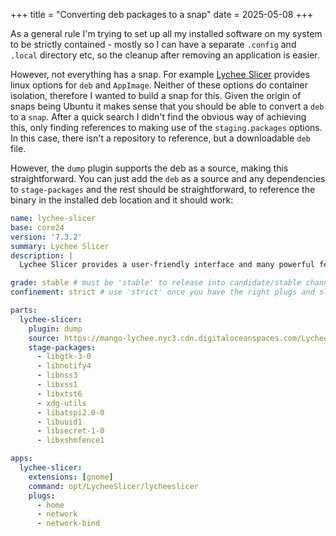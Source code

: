 +++
title = "Converting deb packages to a snap"
date = 2025-05-08
+++

As a general rule I'm trying to set up all my installed software on my system to be strictly contained - mostly so I can have a separate `.config` and `.local` directory etc, so the cleanup after removing an application is easier.

However, not everything has a snap.
For example [Lychee Slicer](https://lychee.mango3d.io/) provides linux options for `deb` and `AppImage`.
Neither of these options do container isolation, therefore I wanted to build a snap for this.
Given the origin of snaps being Ubuntu it makes sense that you should be able to convert a `deb` to a `snap`.
After a quick search I didn't find the obvious way of achieving this, only finding references to making use of the `staging.packages` options.
In this case, there isn't a repository to reference, but a downloadable `deb` file.

However, the `dump` plugin supports the deb as a source, making this straightforward.
You can just add the `deb` as a source and any dependencies to `stage-packages` and the rest should be straightforward, to reference the binary in the installed deb location and it should work:

```yml
name: lychee-slicer
base: core24
version: '7.3.2'
summary: Lychee Slicer
description: |
  Lychee Slicer provides a user-friendly interface and many powerful features that improve the slicing process.

grade: stable # must be 'stable' to release into candidate/stable channels
confinement: strict # use 'strict' once you have the right plugs and slots

parts:
  lychee-slicer:
    plugin: dump
    source: https://mango-lychee.nyc3.cdn.digitaloceanspaces.com/LycheeSlicer-7.3.2.deb
    stage-packages:
      - libgtk-3-0
      - libnotify4
      - libnss3
      - libxss1
      - libxtst6
      - xdg-utils
      - libatspi2.0-0
      - libuuid1
      - libsecret-1-0
      - libxshmfence1

apps:
  lychee-slicer:
    extensions: [gnome]
    command: opt/LycheeSlicer/lycheeslicer
    plugs:
      - home
      - network
      - network-bind
```
